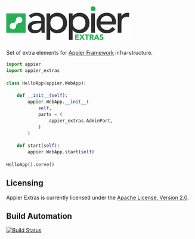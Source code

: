 # [![Appier Framework Extras](res/logo.png)](http://appier_extras.hive.pt)

Set of extra elements for [Appier Framework](http://appier.hive.pt) infra-structure.

```python
import appier
import appier_extras

class HelloApp(appier.WebApp):

    def __init__(self):
        appier.WebApp.__init__(
            self,
            parts = (
                appier_extras.AdminPart,
            )
        )

    def start(self):
        appier.WebApp.start(self)

HelloApp().serve()
```

## Licensing

Appier Extras is currently licensed under the [Apache License, Version 2.0](http://www.apache.org/licenses/).

## Build Automation

[![Build Status](https://travis-ci.org/hivesolutions/appier_extras.png?branch=master)](https://travis-ci.org/hivesolutions/appier_extras)
